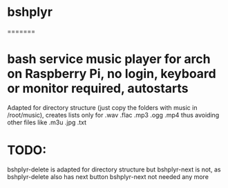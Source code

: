 # bshplyr
=======

# bash service music player for arch on Raspberry Pi, no login, keyboard or monitor required, autostarts

Adapted for directory structure (just copy the folders with music in /root/music), creates lists only for .wav .flac .mp3 .ogg .mp4 thus avoiding other files like .m3u .jpg .txt

# TODO:
bshplyr-delete is adapted for directory structure but bshplyr-next is not, as bshplyr-delete also has next button bshplyr-next not needed any more
